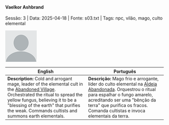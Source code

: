 
#### Vaelkor Ashbrand

Sessão: 3 | Data: 2025-04-18 | Fonte: s03.txt | Tags: npc, vilão, mago, culto elemental

![Vaelkor Ashbrand](docs/dm/-/npc/blank.png)

| English | Português |
|---------|-----------|
| **Description:** Cold and arrogant mage, leader of the elemental cult in the [Abandoned Village](aldeia_abandonada.md). Orchestrated the ritual to spread the yellow fungus, believing it to be a "blessing of the earth" that purifies the weak. Commands cultists and summons earth elementals. | **Descrição:** Mago frio e arrogante, líder do culto elemental na [Aldeia Abandonada](aldeia_abandonada.md). Orquestrou o ritual para espalhar o fungo amarelo, acreditando ser uma "bênção da terra" que purifica os fracos. Comanda cultistas e invoca elementais da terra. |



















